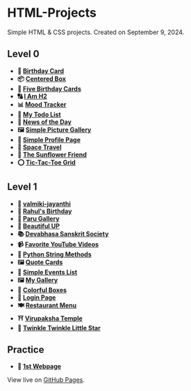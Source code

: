 # HTML-Projects

Simple HTML & CSS projects. Created on September 9, 2024.

## Level 0

- **🎂 [Birthday Card](https://vidhatrihr.github.io/HTML-Projects/level-0/birthday-card)**
- **📦 [Centered Box](https://vidhatrihr.github.io/HTML-Projects/level-0/centered-box)**
- **🎂 [Five Birthday Cards](https://vidhatrihr.github.io/HTML-Projects/level-0/five-birthday-cards)**
- **🔠 [I Am H2](https://vidhatrihr.github.io/HTML-Projects/level-0/i-am-h2)**
- **📊 [Mood Tracker](https://vidhatrihr.github.io/HTML-Projects/level-0/mood-tracker)**
- **📝 [My Todo List](https://vidhatrihr.github.io/HTML-Projects/level-0/my-todo-list)**
- **📰 [News of the Day](https://vidhatrihr.github.io/HTML-Projects/level-0/news-of-the-day)**
- **🖼️ [Simple Picture Gallery](https://vidhatrihr.github.io/HTML-Projects/level-0/simple-picture-gallery)**
- **👤 [Simple Profile Page](https://vidhatrihr.github.io/HTML-Projects/level-0/simple-profile-page)**
- **🚀 [Space Travel](https://vidhatrihr.github.io/HTML-Projects/level-0/space-travel)**
- **🌻 [The Sunflower Friend](https://vidhatrihr.github.io/HTML-Projects/level-0/the-sunflower-friend)**
- **⭕ [Tic-Tac-Toe Grid](https://vidhatrihr.github.io/HTML-Projects/level-0/tic-tac-toe-grid)**

## Level 1

- **🌟 [valmiki-jayanthi](https://vidhatrihr.github.io/HTML-Projects/level-1/valmiki-jayanthi)**
- **🌅 [Rahul's Birthday](https://vidhatrihr.github.io/HTML-Projects/level-1/rahul-s-birthday)**
- **🌅 [Paru Gallery](https://vidhatrihr.github.io/HTML-Projects/level-1/paru-gallery)**
- **🌅 [Beautiful UP](https://vidhatrihr.github.io/HTML-Projects/level-1/beautiful-UP)**
- **📚 [Devabhasa Sanskrit Society](https://vidhatrihr.github.io/HTML-Projects/level-1/devabhasa-sanskrit-society)**
- **📹 [Favorite YouTube Videos](https://vidhatrihr.github.io/HTML-Projects/level-1/favorite-youtube-videos)**
- **🐍 [Python String Methods](https://vidhatrihr.github.io/HTML-Projects/level-1/python-string-methods)**
- **🖼️ [Quote Cards](https://vidhatrihr.github.io/HTML-Projects/level-1/quote-cards)**
- **📅 [Simple Events List](https://vidhatrihr.github.io/HTML-Projects/level-1/simple-events-list)**
- **🖼️ [My Gallery](https://vidhatrihr.github.io/HTML-Projects/level-1/my-gallery)**
- **🎨 [Colorful Boxes](https://vidhatrihr.github.io/HTML-Projects/level-1/colorful-boxes)**
- **🔐 [Login Page](https://vidhatrihr.github.io/HTML-Projects/level-1/login-page)**
- **🍽️ [Restaurant Menu](https://vidhatrihr.github.io/HTML-Projects/level-1/restaurant-menu)**
- **⛩️ [Virupaksha Temple](https://vidhatrihr.github.io/HTML-Projects/level-1/virupaksha-temple)**
- **🎵 [Twinkle Twinkle Little Star](https://vidhatrihr.github.io/HTML-Projects/level-1/twinkle-twinkle-little-star)**

## Practice

- **🌟 [1st Webpage](https://vidhatrihr.github.io/HTML-Projects/practice/1st-webpage.html)**

View live on [GitHub Pages](https://vidhatrihr.github.io/html-projects).
